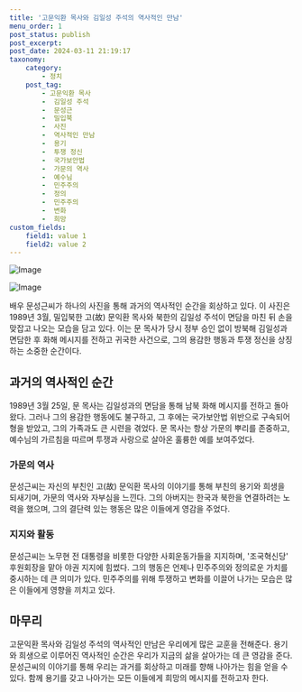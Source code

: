 ```yaml
---
title: '고문익환 목사와 김일성 주석의 역사적인 만남'
menu_order: 1
post_status: publish
post_excerpt: 
post_date: 2024-03-11 21:19:17
taxonomy:
    category:
        - 정치
    post_tag:
        - 고문익환 목사
        -  김일성 주석
        -  문성근
        -  밀입북
        -  사진
        -  역사적인 만남
        -  용기
        -  투쟁 정신
        -  국가보안법
        -  가문의 역사
        -  예수님
        -  민주주의
        -  정의
        -  민주주의
        -  변화
        -  희망
custom_fields:
    field1: value 1
    field2: value 2
---
```


![Image](https://imgnews.pstatic.net/image/015/2024/03/11/0004958151_001_20240311102401020.jpg?type=w647)

![Image](https://imgnews.pstatic.net/image/015/2024/03/11/0004958151_002_20240311102401047.jpg?type=w647)

배우 문성근씨가 하나의 사진을 통해 과거의 역사적인 순간을 회상하고 있다. 이 사진은 1989년 3월, 밀입북한 고(故) 문익환 목사와 북한의 김일성 주석이 면담을 마친 뒤 손을 맞잡고 나오는 모습을 담고 있다. 이는 문 목사가 당시 정부 승인 없이 방북해 김일성과 면담한 후 화해 메시지를 전하고 귀국한 사건으로, 그의 용감한 행동과 투쟁 정신을 상징하는 소중한 순간이다.
## 과거의 역사적인 순간
1989년 3월 25일, 문 목사는 김일성과의 면담을 통해 남북 화해 메시지를 전하고 돌아왔다. 그러나 그의 용감한 행동에도 불구하고, 그 후에는 국가보안법 위반으로 구속되어 형을 받았고, 그의 가족과도 큰 시련을 겪었다. 문 목사는 항상 가문의 뿌리를 존중하고, 예수님의 가르침을 따르며 투쟁과 사랑으로 살아온 훌륭한 예를 보여주었다.
### 가문의 역사
문성근씨는 자신의 부친인 고(故) 문익환 목사의 이야기를 통해 부친의 용기와 희생을 되새기며, 가문의 역사와 자부심을 느낀다. 그의 아버지는 한국과 북한을 연결하려는 노력을 했으며, 그의 결단력 있는 행동은 많은 이들에게 영감을 주었다.
### 지지와 활동
문성근씨는 노무현 전 대통령을 비롯한 다양한 사회운동가들을 지지하며, '조국혁신당' 후원회장을 맡아 야권 지지에 힘썼다. 그의 행동은 언제나 민주주의와 정의로운 가치를 중시하는 데 큰 의미가 있다. 민주주의를 위해 투쟁하고 변화를 이끌어 나가는 모습은 많은 이들에게 영향을 끼치고 있다.
## 마무리
고문익환 목사와 김일성 주석의 역사적인 만남은 우리에게 많은 교훈을 전해준다. 용기와 희생으로 이루어진 역사적인 순간은 우리가 지금의 삶을 살아가는 데 큰 영감을 준다. 문성근씨의 이야기를 통해 우리는 과거를 회상하고 미래를 향해 나아가는 힘을 얻을 수 있다. 함께 용기를 갖고 나아가는 모든 이들에게 희망의 메시지를 전하고자 한다.
